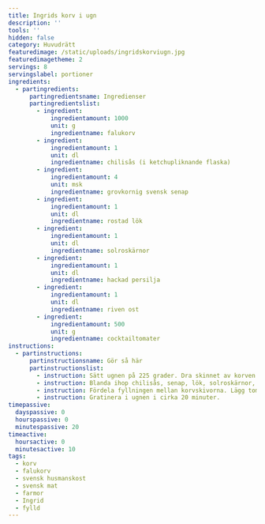 ```yaml
---
title: Ingrids korv i ugn
description: ''
tools: ''
hidden: false
category: Huvudrätt
featuredimage: /static/uploads/ingridskorviugn.jpg
featuredimagetheme: 2
servings: 8
servingslabel: portioner
ingredients:
  - partingredients:
      partingredientsname: Ingredienser
      partingredientslist:
        - ingredient:
            ingredientamount: 1000
            unit: g
            ingredientname: falukorv
        - ingredient:
            ingredientamount: 1
            unit: dl
            ingredientname: chilisås (i ketchupliknande flaska)
        - ingredient:
            ingredientamount: 4
            unit: msk
            ingredientname: grovkornig svensk senap
        - ingredient:
            ingredientamount: 1
            unit: dl
            ingredientname: rostad lök
        - ingredient:
            ingredientamount: 1
            unit: dl
            ingredientname: solroskärnor
        - ingredient:
            ingredientamount: 1
            unit: dl
            ingredientname: hackad persilja
        - ingredient:
            ingredientamount: 1
            unit: dl
            ingredientname: riven ost
        - ingredient:
            ingredientamount: 500
            unit: g
            ingredientname: cocktailtomater
instructions:
  - partinstructions:
      partinstructionsname: Gör så här
      partinstructionslist:
        - instruction: Sätt ugnen på 225 grader. Dra skinnet av korven och skär den i skivor, men inte helt igenom. Lägg korven på ett smort ugnssäkert fat.
        - instruction: Blanda ihop chilisås, senap, lök, solroskärnor, persilja och ost.
        - instruction: Fördela fyllningen mellan korvskivorna. Lägg tomaterna runtomkring.
        - instruction: Gratinera i ugnen i cirka 20 minuter.
timepassive:
  dayspassive: 0
  hourspassive: 0
  minutespassive: 20
timeactive:
  hoursactive: 0
  minutesactive: 10
tags:
  - korv
  - falukorv
  - svensk husmanskost
  - svensk mat
  - farmor
  - Ingrid
  - fylld
---
```

